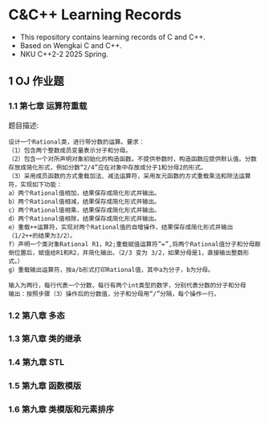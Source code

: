 # C&C++ Learning Records

- This repository contains learning records of C and C++.
- Based on Wengkai C and C++.
- NKU C++2-2 2025 Spring.


## 1 OJ 作业题
### 1.1 第七章 运算符重载
题目描述:
```
设计一个Rational类，进行带分数的运算。要求：
（1）包含两个整数成员变量表示分子和分母。
（2）包含一个对所声明对象初始化的构造函数。不提供参数时，构造函数应提供默认值。分数存放成简化形式，例如分数“2/4”应在对象中存放成分子1和分母2的形式。
（3）采用成员函数的方式重载加法、减法运算符，采用友元函数的方式重载乘法和除法运算符，实现如下功能：
a）两个Rational值相加，结果保存成简化形式并输出。
b）两个Rational值相减，结果保存成简化形式并输出。
c）两个Rational值相乘，结果保存成简化形式并输出。
d）两个Rational值相除，结果保存成简化形式并输出。
e）重载++运算符，实现对两个Rational值的自增操作，结果保存成简化形式并输出（1/2++的结果为3/2）。
f）声明一个类对象Rational R1，R2;重载赋值运算符”=”,将两个Rational值分子和分母颠倒位置后，赋值给R1和R2，并简化输出。（2/3 变为 3/2，如果分母是1，直接输出整数形式。）
g）重载输出运算符，按a/b形式打印Rational值，其中a为分子，b为分母。

输入为两行，每行代表一个分数，每行有两个int类型的数字，分别代表分数的分子和分母
输出：按照步骤（3）操作后的分数值，分子和分母用“/”分隔，每个操作一行。
```



### 1.2 第八章 多态


### 1.3 第八章 类的继承



### 1.4 第九章 STL



### 1.5 第九章 函数模版



### 1.6 第九章 类模版和元素排序
